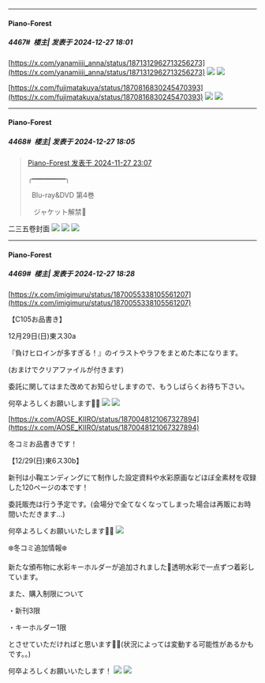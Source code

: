 ﻿
*****

####  Piano-Forest  
##### 4467#         楼主| 发表于 2024-12-27 18:01

[https://x.com/yanamiiii_anna/status/1871312962713256273](https://x.com/yanamiiii_anna/status/1871312962713256273)
<img src="https://p.sda1.dev/21/ba6f5c9372bb9b7d44c10d942721d76e/20241227_175954.jpg" referrerpolicy="no-referrer">
<img src="https://p.sda1.dev/21/b2e005309f9c0eb2824ac37185070e10/20241227_175957.jpg" referrerpolicy="no-referrer">

[https://x.com/fujimatakuya/status/1870816830245470393](https://x.com/fujimatakuya/status/1870816830245470393)
<img src="https://p.sda1.dev/21/9ca6e23372c4b0271b7f74c57a1d9091/20241227_175848.jpg" referrerpolicy="no-referrer">
<img src="https://p.sda1.dev/21/b785cfd6f68e6061a01a1ab8623b985a/20241227_175840.jpg" referrerpolicy="no-referrer">

*****

####  Piano-Forest  
##### 4468#         楼主| 发表于 2024-12-27 18:05

<blockquote><a href="httphttps://bbs.saraba1st.com/2b/forum.php?mod=redirect&amp;goto=findpost&amp;pid=66789321&amp;ptid=2159922" target="_blank">Piano-Forest 发表于 2024-11-27 23:07</a>

╭━━━━━━━━╮

  Blu-ray&amp;DVD 第4巻

   ジャケット解禁🎉</blockquote>
二三五卷封面
<img src="https://p.sda1.dev/21/70a3d25920a1437ee59e6205a1b3bbd0/20241227_180418.jpg" referrerpolicy="no-referrer">
<img src="https://p.sda1.dev/21/0bf3b96f50c134c7548cf4d4ff8f825d/20241227_180440.jpg" referrerpolicy="no-referrer">
<img src="https://p.sda1.dev/21/50a6c02793d05eec1a3ff9690455237e/20241227_180459.jpg" referrerpolicy="no-referrer">


*****

####  Piano-Forest  
##### 4469#         楼主| 发表于 2024-12-27 18:28

[https://x.com/imigimuru/status/1870055338105561207](https://x.com/imigimuru/status/1870055338105561207)

【C105お品書き】

12月29日(日)東ス30a

『負けヒロインが多すぎる！』のイラストやラフをまとめた本になります。

(おまけでクリアファイルが付きます)

委託に関してはまた改めてお知らせしますので、もうしばらくお待ち下さい。

何卒よろしくお願いします🙇‍♂️
<img src="https://p.sda1.dev/21/0a7cde8a1fb101cd4b61a47204cf6f77/20241227_180926.jpg" referrerpolicy="no-referrer">
<img src="https://p.sda1.dev/21/1509f5ba127f1f43b67ea16c9172f4da/20241227_180907.jpg" referrerpolicy="no-referrer">

[https://x.com/AOSE_KIIRO/status/1870048121067327894](https://x.com/AOSE_KIIRO/status/1870048121067327894)

冬コミお品書きです！

【12/29(日)東6ス30b】

新刊は小鞠エンディングにて制作した設定資料や水彩原画などほぼ全素材を収録した120ページの本です！

委託販売は行う予定です。(会場分で全てなくなってしまった場合は再販にお時間いただきます…)

何卒よろしくお願いいたします🙇‍♀️
<img src="https://p.sda1.dev/21/ee12efcf8247577fe4755b00811b1fe6/20241227_180748.jpg" referrerpolicy="no-referrer">

❄️冬コミ追加情報❄️

新たな頒布物に水彩キーホルダーが追加されました🎨透明水彩で一点ずつ着彩しています。

また、購入制限について

・新刊3限

・キーホルダー1限

とさせていただければと思います🙇‍♀️(状況によっては変動する可能性があるかもです。。)

何卒よろしくお願いいたします！
<img src="https://p.sda1.dev/21/c06557bf0bc673bbf1b0d53d9a75c09c/20241227_180757.jpg" referrerpolicy="no-referrer">
<img src="https://p.sda1.dev/21/67db1e3e774a6778152a45dab863d36f/20241227_180753.jpg" referrerpolicy="no-referrer">

